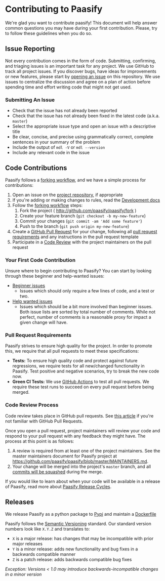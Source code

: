 # Contributing to Paasify

We're glad you want to contribute paasify! This document will help answer
common questions you may have during your first contribution. Please, try to
follow these guidelines when you do so.

## Issue Reporting

Not every contribution comes in the form of code. Submitting, confirming, and
triaging issues is an important task for any project. We use GitHub to track
all project issues. If you discover bugs, have ideas for improvements or new
features, please start by [opening an
issue](https://github.com/paasify/paasify/issues) on this repository.
We use issues to centralize the discussion and agree on a plan of action before
spending time and effort writing code that might not get used.

### Submitting An Issue

- Check that the issue has not already been reported
- Check that the issue has not already been fixed in the latest code
  (a.k.a. `master`)
- Select the appropriate issue type and open an issue with a descriptive title
- Be clear, concise, and precise using grammatically correct, complete sentences
  in your summary of the problem
- Include the output of `mdl -V` or `mdl --version`
- Include any relevant code in the issue

## Code Contributions

Paasify follows a [forking
workflow](https://guides.github.com/activities/forking/), and we have a simple
process for contributions:

1. Open an issue on the [project
   repository](https://github.com/paasify/paasify/issues), if
   appropriate
1. If you're adding or making changes to rules, read the [Development
   docs](#local-development)
1. Follow the [forking workflow](https://guides.github.com/activities/forking/)
   steps:
   1. Fork the project ( <http://github.com/paasify/paasify/fork> )
   1. Create your feature branch (`git checkout -b my-new-feature`)
   1. Commit your changes (`git commit -am 'Add some feature'`)
   1. Push to the branch (`git push origin my-new-feature`)
1. Create a [GitHub Pull
   Request](https://help.github.com/articles/about-pull-requests/) for your
   change, following all [pull request
   requirements](#pull-request-requirements) and any instructions in the pull
   request template
1. Participate in a [Code Review](#code-review-process) with the project
   maintainers on the pull request

### Your First Code Contribution

Unsure where to begin contributing to Paasify? You can start by looking
through these beginner and help-wanted issues:

- [Beginner issues](https://github.com/paasify/paasify/issues?q=is%3Aissue+is%3Aopen+label%3A%22good+first+issue%22+sort%3Acomments-desc)
  - Issues which should only require a few lines of code, and a test or two.
- [Help wanted issues](https://github.com/paasify/paasify/issues?q=is%3aissue+is%3aopen+label%3a%22help+wanted%22+sort%3Acomments-desc)
  - Issues which should be a bit more involved than beginner issues.  Both
    issue lists are sorted by total number of comments. While not perfect,
    number of comments is a reasonable proxy for impact a given change will
    have.

### Pull Request Requirements

Paasify strives to ensure high quality for the project. In order to
promote this, we require that all pull requests to meet these specifications:

- **Tests:** To ensure high quality code and protect against future
  regressions, we require tests for all new/changed functionality in
  Paasify. Test positive and negative scenarios, try to break the new code
  now.
- **Green CI Tests:** We use [GitHub
  Actions](https://github.com/paasify/paasify/actions) to test all pull
  requests. We require these test runs to succeed on every pull request before
  being merged.

### Code Review Process

Code review takes place in GitHub pull requests. See [this
article](https://help.github.com/articles/about-pull-requests/) if you're not
familiar with GitHub Pull Requests.

Once you open a pull request, project maintainers will review your code and
respond to your pull request with any feedback they might have. The process at
this point is as follows:

1. A review is required from at least one of the project maintainers. See the
   master maintainers document for Paasify project at
   <https://github.com/paasify/paasify/blob/master/MAINTAINERS.md>.
1. Your change will be merged into the project's `master` branch, and all
   [commits will be
   squashed](https://help.github.com/en/articles/about-pull-request-merges#squash-and-merge-your-pull-request-commits)
   during the merge.

If you would like to learn about when your code will be available in a release
of Paasify, read more about [Paasify Release
Cycles](#release-cycles).

## Releases

We release Paasify as a python package to [Pypi](https://pypi.org/project/paasify/)
and maintain a [Dockerfile](https://hub.docker.com/r/mrjk/paasify)

Paasify follows the [Semantic Versioning](http://semver.org/) standard.
Our standard version numbers look like `X.Y.Z` and translates to:

- `X` is a major release: has changes that may be incompatible with prior major
  releases
- `Y` is a minor release: adds new functionality and bug fixes in a backwards
  compatible manner
- `Z` is a patch release: adds backwards compatible bug fixes

*Exception: Versions \< 1.0 may introduce backwards-incompatible changes in a
minor version*
